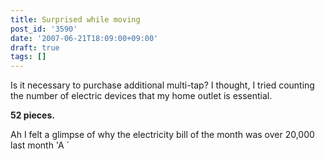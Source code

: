 ```yaml
---
title: Surprised while moving
post_id: '3590'
date: '2007-06-21T18:09:00+09:00'
draft: true
tags: []
---
```


Is it necessary to purchase additional multi-tap? I thought, I tried counting the number of electric devices that my home outlet is essential.

**52 pieces.**

Ah I felt a glimpse of why the electricity bill of the month was over 20,000 last month 'A `
